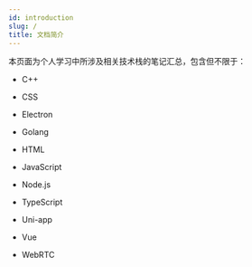 ```yaml
---
id: introduction
slug: /
title: 文档简介
---
```


本页面为个人学习中所涉及相关技术栈的笔记汇总，包含但不限于：

- C++

- CSS

- Electron

- Golang

- HTML

- JavaScript

- Node.js

- TypeScript

- Uni-app

- Vue

- WebRTC
